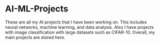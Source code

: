 # AI-ML-Projects
These are all my AI projects that I have been working on. This includes neural networks, machine learning, and data analysis. Also I have projects with image classification with large datasets such as CIFAR-10. Overall, my main projects are stored here.
